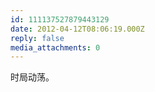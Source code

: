 ```yaml
---
id: 111137527879443129
date: 2012-04-12T08:06:19.000Z
reply: false
media_attachments: 0
---
```


时局动荡。

